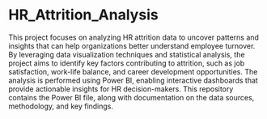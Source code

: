 # HR_Attrition_Analysis
This project focuses on analyzing HR attrition data to uncover patterns and insights that can help organizations better understand employee turnover. By leveraging data visualization techniques and statistical analysis, the project aims to identify key factors contributing to attrition, such as job satisfaction, work-life balance, and career development opportunities. The analysis is performed using Power BI, enabling interactive dashboards that provide actionable insights for HR decision-makers. This repository contains the Power BI file, along with documentation on the data sources, methodology, and key findings.

